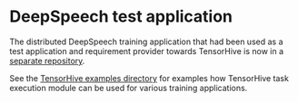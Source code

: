 # DeepSpeech test application

The distributed DeepSpeech training application that had been used as a test
application and requirement provider towards TensorHive is now in a
[separate repository](https://github.com/roscisz/dnn_training_benchmarks/tree/master/TensorFlowV1_DeepSpeech_ldc93s1).

See the [TensorHive examples directory](https://github.com/roscisz/TensorHive/tree/master/examples) for
examples how TensorHive task execution module can be used for various training applications. 